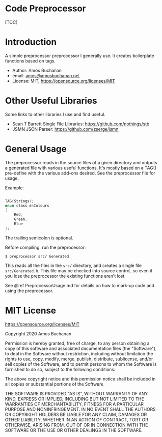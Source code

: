# Code Preprocessor

[TOC]

# Introduction

A simple preprocessor preprocessor I generally use. It creates boilerplate functions based on tags.

* Author: Amos Buchanan
* email: amos@amosbuchanan.net
* License: MIT, https://opensource.org/licenses/MIT

# Other Useful Libraries
Some links to other libraries I use and find useful.

* Sean T Barrett Single File Libraries: https://github.com/nothings/stb
* JSMN JSON Parser: https://github.com/zserge/jsmn

# General Usage

The preprocessor reads in the source files of a given directory and outputs a generated file with various useful functions. It's mostly based on a TAG() pre-define with the various add-ons desired. See the preprocessor file for usage.

Example:

```c

TAG(Strings);
enum class enColours
{
	Red,
	Green,
	Blue
};

```

The trailing semicolon is optional. 

Before compiling, run the preprocessor:

```
$ preprocessor src/ Generated
```

This reads all the files in the `src/` directory, and creates a single file `src/Generated.h`. This file may be checked into source control, so even if you lose the preprocessor the existing functions aren't lost.

See @ref PreprocessorUsage.md for details on how to mark-up code and using the preprocessor.

# MIT License

https://opensource.org/licenses/MIT

Copyright 2020 Amos Buchanan

Permission is hereby granted, free of charge, to any person obtaining a copy of this software and associated documentation files (the "Software"), to deal in the Software without restriction, including without limitation the rights to use, copy, modify, merge, publish, distribute, sublicense, and/or sell copies of the Software, and to permit persons to whom the Software is furnished to do so, subject to the following conditions:

The above copyright notice and this permission notice shall be included in all copies or substantial portions of the Software.

THE SOFTWARE IS PROVIDED "AS IS", WITHOUT WARRANTY OF ANY KIND, EXPRESS OR IMPLIED, INCLUDING BUT NOT LIMITED TO THE WARRANTIES OF MERCHANTABILITY, FITNESS FOR A PARTICULAR PURPOSE AND NONINFRINGEMENT. IN NO EVENT SHALL THE AUTHORS OR COPYRIGHT HOLDERS BE LIABLE FOR ANY CLAIM, DAMAGES OR OTHER LIABILITY, WHETHER IN AN ACTION OF CONTRACT, TORT OR OTHERWISE, ARISING FROM, OUT OF OR IN CONNECTION WITH THE SOFTWARE OR THE USE OR OTHER DEALINGS IN THE SOFTWARE.
